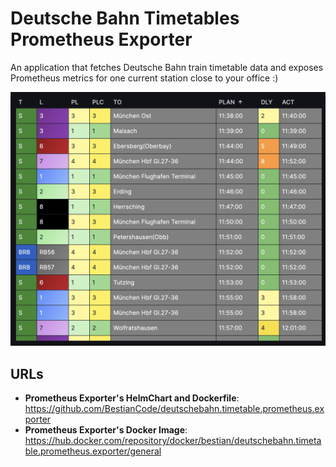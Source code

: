 # Deutsche Bahn Timetables Prometheus Exporter

An application that fetches Deutsche Bahn train timetable data and exposes Prometheus metrics for one current station close to your office :)

![DB Departures](https://raw.githubusercontent.com/BestianCode/deutschebahn.timetable.prometheus.exporter/refs/heads/master/grafana/DB_Departures.png)

## URLs

- **Prometheus Exporter's HelmChart and Dockerfile**: https://github.com/BestianCode/deutschebahn.timetable.prometheus.exporter
- **Prometheus Exporter's Docker Image**: https://hub.docker.com/repository/docker/bestian/deutschebahn.timetable.prometheus.exporter/general
